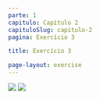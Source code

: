 ```yaml
---
parte: 1
capitulo: Capítulo 2
capituloSlug: capitulo-2
pagina: Exercício 3

title: Exercício 3

page-layout: exercise
---
```


<img src="{{site.baseurl}}/assets/graphics/content/2_3_3_1.jpg"/>
<img src="{{site.baseurl}}/assets/graphics/content/2_3_3_2.png"/>



